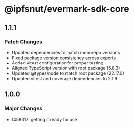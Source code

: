 # @ipfsnut/evermark-sdk-core

## 1.1.1

### Patch Changes

- Updated dependencies to match monorepo versions
- Fixed package version consistency across exports
- Added vitest configuration for proper testing
- Aligned TypeScript version with root package (5.8.3)
- Updated @types/node to match root package (22.17.0)
- Updated vitest and coverage dependencies to 2.1.9

## 1.0.0

### Major Changes

- f458317: getting it ready for use
